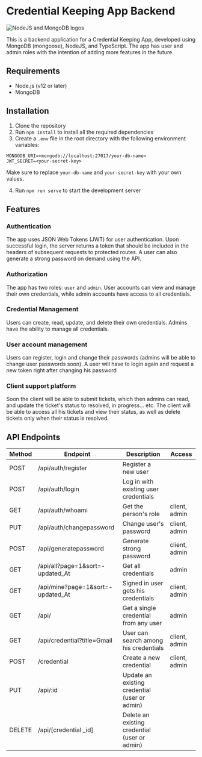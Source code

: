<h1>Credential Keeping App Backend</h1>

<img src="https://user-images.githubusercontent.com/31761132/73010697-b4c12600-3e34-11ea-8216-bfe2f40856da.png" alt="NodeJS and MongoDB logos">

<p>This is a backend application for a Credential Keeping App, developed using MongoDB (mongoose), NodeJS, and TypeScript. The app has user and admin roles with the intention of adding more features in the future.</p>

<h2>Requirements</h2>

<ul>
  <li>Node.js (v12 or later)</li>
  <li>MongoDB</li>
</ul>

<h2>Installation</h2>

<ol>
  <li>Clone the repository</li>
  <li>Run <code>npm install</code> to install all the required dependencies</li>
  <li>Create a <code>.env</code> file in the root directory with the following environment variables:</li>
</ol>

<pre><code>MONGODB_URI=&lt;mongodb://localhost:27017/your-db-name&gt;
JWT_SECRET=&lt;your-secret-key&gt;
</code></pre>

<p>Make sure to replace <code>your-db-name</code> and <code>your-secret-key</code> with your own values.</p>

<ol start="4">
  <li>Run <code>npm run serve</code> to start the development server</li>
</ol>

<h2>Features</h2>

<h3>Authentication</h3>

<p>The app uses JSON Web Tokens (JWT) for user authentication. Upon successful login, the server returns a token that should be included in the headers of subsequent requests to protected routes. A user can also generate a strong password on demand using the API.</p>

<h3>Authorization</h3>

<p>The app has two roles: <code>user</code> and <code>admin</code>. User accounts can view and manage their own credentials, while admin accounts have access to all credentials.</p>

<h3>Credential Management</h3>

<p>Users can create, read, update, and delete their own credentials. Admins have the ability to manage all credentials.</p>

<h3>User account management</h3>

<p>Users can register, login and change their passwords (admins will be able to change user passwords soon). A user will have to login again and request a new token right after changing his password</p>

<h3>Client support platform</h3>

<p>Soon the client will be able to submit tickets, which then admins can read, and update the ticket's status to resolved, in progress... etc. The client will be able to access all his tickets and view their status, as well as delete tickets only when their status is resolved.</p>

<h2>API Endpoints</h2>

<table>
  <thead>
    <tr>
      <th>Method</th>
      <th>Endpoint</th>
      <th>Description</th>
      <th>Access</th>
    </tr>
  </thead>
  <tbody>
    <tr>
      <td>POST</td>
      <td>/api/auth/register</td>
      <td>Register a new user</td>
       <td></td>
    </tr>
    <tr>
      <td>POST</td>
      <td>/api/auth/login</td>
      <td>Log in with existing user credentials</td>
      <td></td>
    </tr> 
    <tr>
      <td>GET</td>
      <td>/api/auth/whoami</td>
      <td>Get the person's role</td>
       <td>client, admin</td>
    </tr>  
     <tr>
      <td>PUT</td>
      <td>/api/auth/changepassword</td>
      <td>Change user's password</td>
       <td>client, admin</td>
    </tr> 
     <tr>
      <td>POST</td>
      <td>/api/generatepassword</td>
      <td>Generate strong password</td>
       <td>client, admin</td>
    </tr>  
    <tr>
      <td>GET</td>
      <td>/api/all?page=1&sort=-updated_At</td>
      <td>Get all credentials</td>
       <td>admin</td>
    </tr>
    <tr>
      <td>GET</td>
      <td>/api/mine?page=1&sort=-updated_At</td>
      <td>Signed in user gets his credentials</td>
       <td>client, admin</td>
    </tr> 
    <tr>
      <td>GET</td>
      <td>/api/<credential id></td>
      <td>Get a single credential from any user</td>
       <td>admin</td>
    </tr>
    <tr>
      <td>GET</td>
      <td>/api/credential?title=Gmail</td>
      <td>User can search among his credentials</td>
       <td>client, admin</td>
    </tr>
    <tr>
      <td>POST</td>
      <td>/credential</td>
      <td>Create a new credential</td>
      <td>client, admin</td>
    </tr>
    <tr>
      <td>PUT</td>
      <td>/api/:id</td>
      <td>Update an existing credential (user or admin)</td>
    </tr>
    <tr>
      <td>DELETE</td>
      <td>/api/[credential _id]</td>
      <td>Delete an existing credential (user or admin)</td>
    </tr>
